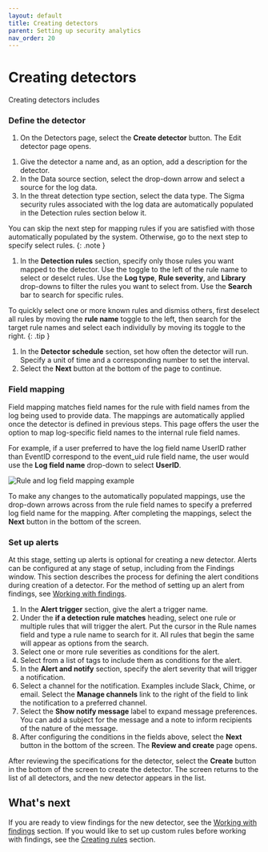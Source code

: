 ```yaml
---
layout: default
title: Creating detectors
parent: Setting up security analytics
nav_order: 20
---
```


# Creating detectors

Creating detectors includes 

### Define the detector

1. On the Detectors page, select the **Create detector** button. The Edit detector page opens.

<add image for page>

1. Give the detector a name and, as an option, add a description for the detector. 
1. In the Data source section, select the drop-down arrow and select a source for the log data.
1. In the threat detection type section, select the data type. The Sigma security rules associated with the log data are automatically populated in the Detection rules section below it.

You can skip the next step for mapping rules if you are satisfied with those automatically populated by the system. Otherwise, go to the next step to specify select rules.
{: .note }

1. In the **Detection rules** section, specify only those rules you want mapped to the detector. 
Use the toggle to the left of the rule name to select or deselct rules.
Use the **Log type**, **Rule severity**, and **Library** drop-downs to filter the rules you want to select from. 
Use the **Search** bar to search for specific rules.

To quickly select one or more known rules and dismiss others, first deselect all rules by moving the **rule name** toggle to the left, then search for the target rule names and select each individully by moving its toggle to the right.
{: .tip }

1. In the **Detector schedule** section, set how often the detector will run. Specify a unit of time and a corresponding number to set the interval.
1. Select the **Next** button at the bottom of the page to continue.

### Field mapping

Field mapping matches field names for the rule with field names from the log being used to provide data. The mappings are automatically applied once the detector is defined in previous steps. This page offers the user the option to map log-specific field names to the internal rule field names.

For example, if a user preferred to have the log field name UserID rather than EventID correspond to the event_uid rule field name, the user would use the **Log field name** drop-down to select **UserID**.

<img src="{{site.url}}{{site.baseurl}}/images/Security/field_map.png" alt="Rule and log field mapping example">

To make any changes to the automatically populated mappings, use the drop-down arrows across from the rule field names to specify a preferred log field name for the mapping. After completing the mappings, select the **Next** button in the bottom of the screen.

### Set up alerts

At this stage, setting up alerts is optional for creating a new detector. Alerts can be configured at any stage of setup, including from the Findings window. This section describes the process for defining the alert conditions during creation of a detector. For the method of setting up an alert from findings, see [Working with findings](#findings).

1. In the **Alert trigger** section, give the alert a trigger name.
1. Under the **if a detection rule matches** heading, select one rule or multiple rules that will trigger the alert. Put the cursor in the Rule names field and type a rule name to search for it. All rules that begin the same will appear as options from the search.
1. Select one or more rule severities as conditions for the alert.
1. Select from a list of tags to include them as conditions for the alert.
1. In the **Alert and notify** section, specify the alert severity that will trigger a notification.
1. Select a channel for the notification. Examples include Slack, Chime, or email. Select the  **Manage channels** link to the right of the field to link the notification to a preferred channel.
1. Select the **Show notify message** label to expand message preferences. You can add a subject for the message and a note to inform recipients of the nature of the message.
1. After configuring the conditions in the fields above, select the **Next** button in the bottom of the screen. The **Review and create** page opens.

After reviewing the specifications for the detector, select the **Create** button in the bottom of the screen to create the detector. The screen returns to the list of all detectors, and the new detector appears in the list.

## What's next

If you are ready to view findings for the new detector, see the [Working with findings](#findings) section. If you would like to set up custom rules before working with findings, see the [Creating rules](#rules) section. 

